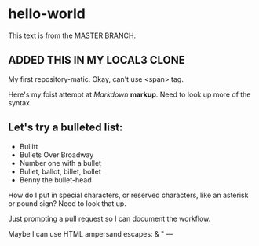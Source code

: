 # hello-world

This text is from the MASTER BRANCH.
## **ADDED THIS IN MY LOCAL3 CLONE**
My first repository-matic.
Okay, can't use &lt;span&gt; tag.


Here's my foist attempt at *Markdown* **markup**. Need to look up more of the syntax.

## Let's try a bulleted list:
- Bullitt
- Bullets Over Broadway
- Number one with a bullet
- Bullet, ballot, billet, bollet
- Benny the bullet-head

How do I put in special characters, or reserved characters, like an asterisk or pound sign? Need to look that up.

Just prompting a pull request so I can document the workflow.

Maybe I can use HTML ampersand escapes: &amp; &quot; &mdash;
